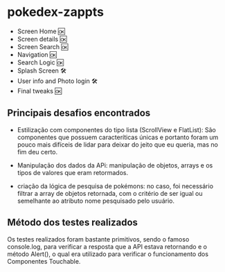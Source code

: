 # pokedex-zappts

- Screen Home 🆗
- Screen details 🆗
- Screen Search 🆗
- Navigation 🆗
- Search Logic 🆗
- Splash Screen 🛠️
- User info and Photo login 🛠️
- Final tweaks 🆗

## Principais desafios encontrados
- Estilização com componentes do tipo lista (ScrollView e FlatList):
São componentes que possuem caracteríticas únicas e portanto foram um pouco mais difíceis de lidar
para deixar do jeito que eu queria, mas no fim deu certo.

- Manipulação dos dados da APi: manipulação de objetos, arrays e os 
tipos de valores que eram retormados.

- criação da lógica de pesquisa de pokémons: no caso, foi necessário filtrar
a array de objetos retornada, com o critério de ser igual ou semelhante ao atributo 
nome pesquisado pelo usuário.


## Método dos testes realizados

Os testes realizados foram bastante primitivos, sendo o famoso console.log, para verificar
a resposta que a API estava retornando e o método Alert(), o qual era utilizado 
para verificar o funcionamento dos Componentes Touchable.



